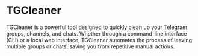 # TGCleaner
TGCleaner is a powerful tool designed to quickly clean up your Telegram groups, channels, and chats. Whether through a command-line interface (CLI) or a local web interface, TGCleaner automates the process of leaving multiple groups or chats, saving you from repetitive manual actions.
